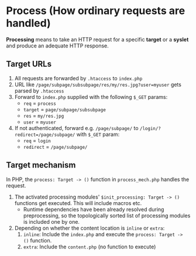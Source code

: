 # Process (How ordinary requests are handled)
**Processing** means to take an HTTP request for a specific **target** or a **syslet** and produce an adequate HTTP response.


## Target URLs

1. All requests are forwarded by `.htaccess` to `index.php`
1. URL like `/page/subpage/subsubpage/res/my/res.jpg?user=myuser` gets parsed by `.htaccess`
2. Forward to `index.php` supplied with the following `$_GET` params:
    - `req`      = `process`
    - `target`   = `page/subpage/subsubpage`
    - `res`      = `my/res.jpg`
    - `user`     = `myuser`
3. If not authenticated, forward e.g. `/page/subpage/` to `/login/?redirect=/page/subpage/` with `$_GET` param:
    - `req`      = `login`
    - `redirect` = `/page/subpage/`


## Target mechanism

In PHP, the `process: Target -> ()` function in `process_mech.php` handles the request.
1. The activated processing modules' `$init_processing: Target -> ()` functions get executed. This will include macros etc.
    - Runtime dependencies have been already resolved during preprocessing, so the topologically sorted list of processing modules is included one by one.
2. Depending on whether the content location is `inline` or `extra`:
    1. `inline`: Include the `index.php` and execute the `process: Target -> ()` function.
    2. `extra`: Include the `content.php` (no function to execute)